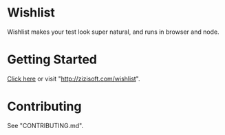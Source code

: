 # Wishlist

Wishlist makes your test look super natural, and runs in browser and node.

# Getting Started

[Click here](http://zizisoft.com/wishlist) or visit "http://zizisoft.com/wishlist".

# Contributing

See "CONTRIBUTING.md".
